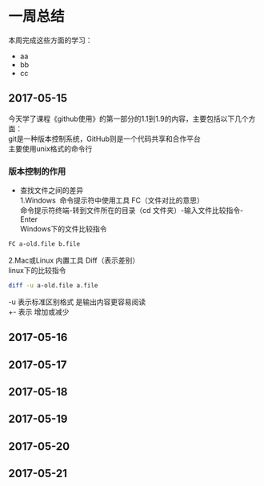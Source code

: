 # 一周总结
本周完成这些方面的学习：
* aa
* bb
* cc
## 2017-05-15
今天学了课程《github使用》的第一部分的1.1到1.9的内容，主要包括以下几个方面：  
git是一种版本控制系统，GitHub则是一个代码共享和合作平台  
主要使用unix格式的命令行
### 版本控制的作用  
* 查找文件之间的差异  
1.Windows  命令提示符中使用工具 FC（文件对比的意思）  
命令提示符终端-转到文件所在的目录（cd 文件夹）-输入文件比较指令-Enter  
Windows下的文件比较指令
```bash
FC a-old.file b.file
```
2.Mac或Linux 内置工具 Diff（表示差别）  
linux下的比较指令
```bash
diff -u a-old.file a.file
```
-u 表示标准区别格式 是输出内容更容易阅读  
+- 表示 增加或减少



## 2017-05-16
## 2017-05-17
## 2017-05-18
## 2017-05-19
## 2017-05-20
## 2017-05-21
